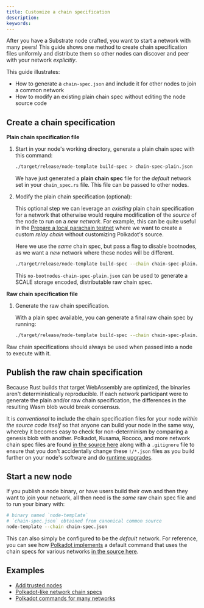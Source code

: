 ```yaml
---
title: Customize a chain specification
description:
keywords:
---
```


After you have a Substrate node crafted, you want to start a network with many peers!
This guide shows one method to create chain specification files uniformly and distribute them so other nodes can discover and peer with your network _explicitly_.

This guide illustrates:

- How to generate a `chain-spec.json` and include it for other nodes to join a common network
- How to modify an existing plain chain spec without editing the node source code

## Create a chain specification

**Plain chain specification file** 

1. Start in your node's working directory, generate a plain chain spec with this command:

   ```bash
   ./target/release/node-template build-spec > chain-spec-plain.json
   ```

   We have just generated a **plain chain spec** file for the _default_ network set in your
   `chain_spec.rs` file.
   This file can be passed to other nodes.

1. Modify the plain chain specification (optional):

   This optional step we can leverage an _existing_ plain chain specification for a network that otherwise would require modification of the _source_ of the node to run on a _new network_.
   For example, this can be quite useful in the [Prepare a local parachain testnet](/tutorials/connect-other-chains/local-relay/) where we want to create a custom _relay chain_ without customizing Polkadot's source.

   Here we use the _same_ chain spec, but pass a flag to disable bootnodes, as we want a _new_ network where these nodes will be different.

   ```bash
   ./target/release/node-template build-spec --chain chain-spec-plain.json --raw --disable-default-bootnode > no-bootnodes-chain-spec-plain.json
   ```

   This `no-bootnodes-chain-spec-plain.json` can be used to generate a SCALE storage encoded, distributable raw chain spec.

**Raw chain specification file**

1. Generate the raw chain specification.

   With a plain spec available, you can generate a final raw chain spec by running:

   ```bash
   ./target/release/node-template build-spec --chain chain-spec-plain.json --raw > chain-spec.json
   ```

Raw chain specifications should always be used when passed into a node to execute with it.

## Publish the raw chain specification

Because Rust builds that target WebAssembly are optimized, the binaries aren't deterministically reproducible.
If each network participant were to generate the plain and/or raw chain specification, the differences in the resulting Wasm blob would break consensus.

It is _conventional_ to include the chain specification files for your node _within the source code itself_ so that anyone can build your node in the same way, whereby it becomes easy to check for non-determinism by comparing a genesis blob with another.
Polkadot, Kusama, Rococo, and more network chain spec files are found [in the source here](https://github.com/paritytech/polkadot/tree/master/node/service/chain-specs) along with a `.gitignore` file to ensure that you don't accidentally change these `!/*.json` files as you build further on your node's software and do [runtime upgrades](/tutorials/get-started/forkless-upgrade/).

## Start a new node

If you publish a node binary, or have users build their own and then they want to join your network, all then need is the _same_ raw chain spec file and to run your binary with:

```bash
# binary named `node-template`
# `chain-spec.json` obtained from canonical common source
node-template --chain chain-spec.json
```

This can also simply be configured to be the _default_ network.
For reference, you can see how [Polkadot implements](https://github.com/paritytech/polkadot/commits/master/cli/src/command.rs) a default command that uses the chain specs for various networks [in the source here](https://github.com/paritytech/polkadot/tree/master/node/service/chain-specs).

## Examples

- [Add trusted nodes](/tutorials/get-started/trusted-network#add-keys-to-keystore)
- [Polkadot-like network chain specs](https://github.com/paritytech/polkadot/tree/master/node/service/chain-specs)
- [Polkadot commands for many networks](https://github.com/paritytech/polkadot/commits/master/cli/src/command.rs)
